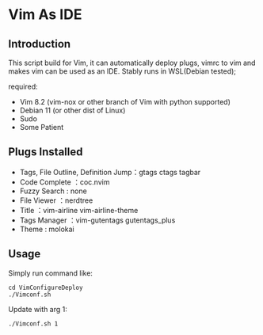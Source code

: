 # Vim As IDE
## Introduction

This script build for Vim, it can automatically deploy plugs, vimrc to vim and makes vim can be used as an IDE. Stably runs in WSL(Debian tested);

required:
- Vim 8.2 (vim-nox or other branch of Vim with python supported)
- Debian 11 (or other dist of Linux)
- Sudo
- Some Patient

## Plugs Installed 

* Tags, File Outline, Definition Jump：gtags ctags tagbar
* Code Complete                      ：coc.nvim
* Fuzzy Search                       : none
* File Viewer                        ：nerdtree
* Title                              ：vim-airline vim-airline-theme
* Tags Manager                       ：vim-gutentags gutentags_plus
* Theme                              : molokai

## Usage

Simply run command like:
```shell
cd VimConfigureDeploy
./Vimconf.sh
```

Update with arg 1:
```shell
./Vimconf.sh 1
```
